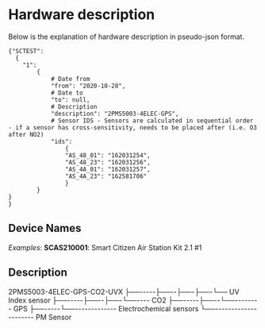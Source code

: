 # Hardware description

Below is the explanation of hardware description in pseudo-json format.

```
{"SCTEST":
  {
    "1":
        {
            # Date from
            "from": "2020-10-28",
            # Date to
            "to": null,
            # Description
            "description": "2PMS5003-4ELEC-GPS",
            # Sensor IDS - Sensors are calculated in sequential order - if a sensor has cross-sensitivity, needs to be placed after (i.e. O3 after NO2)
            "ids":
                {
                "AS_48_01": "162031254",
                "AS_48_23": "162031256",
                "AS_4A_01": "162031257",
                "AS_4A_23": "162581706"
                }
        }
}
}
```

## Device Names

_Examples_:
**SCAS210001**: Smart Citizen Air Station Kit 2.1 #1

## Description

2PMS5003-4ELEC-GPS-CO2-UVX
   ├──-----├──--├──-├──-└── UV Index sensor
   ├──-----├──--├──-└──---- CO2
   ├──-----├──--└──-------- GPS
   ├──-----└──------------- Electrochemical sensors
   └──--------------------- PM Sensor